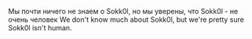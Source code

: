 Мы почти ничего не знаем о Sokk0l, но мы уверены, что Sokk0l - не очень человек
We don't know much about Sokk0l, but we're pretty sure Sokk0l isn't human.
